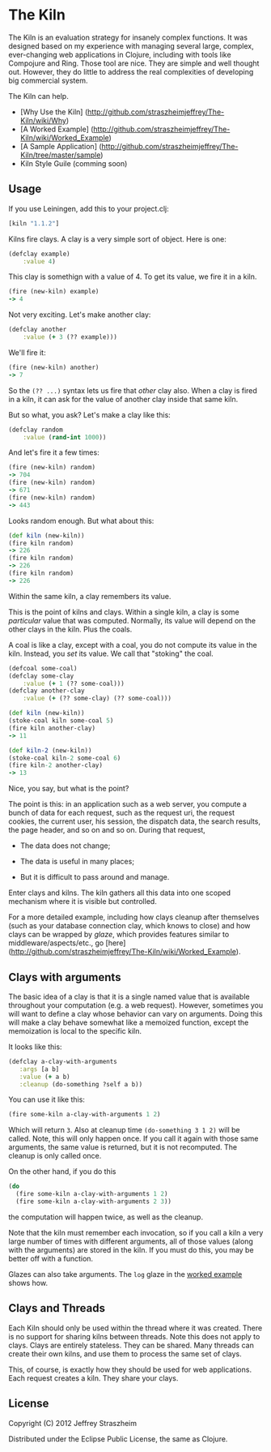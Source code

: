 # The Kiln
  
The Kiln is an evaluation strategy for insanely complex functions. It
was designed based on my experience with managing several large,
complex, ever-changing web applications in Clojure, including with
tools like Compojure and Ring. Those tool are nice. They are simple
and well thought out. However, they do little to address the real
complexities of developing big commercial system.

The Kiln can help.

* [Why Use the Kiln]
  (http://github.com/straszheimjeffrey/The-Kiln/wiki/Why)
* [A Worked Example]
  (http://github.com/straszheimjeffrey/The-Kiln/wiki/Worked_Example)
* [A Sample Application]
  (http://github.com/straszheimjeffrey/The-Kiln/tree/master/sample)
* Kiln Style Guile (comming soon)

## Usage

If you use Leiningen, add this to your project.clj:

````clojure
[kiln "1.1.2"]
````

Kilns fire clays. A clay is a very simple sort of object. Here is one:

````clojure
(defclay example)
    :value 4)
````

This clay is somethign with a value of 4. To get its value, we fire it
in a kiln.

````clojure
(fire (new-kiln) example)
-> 4
````

Not very exciting. Let's make another clay:

````clojure
(defclay another
    :value (+ 3 (?? example)))
````

We'll fire it:

````clojure
(fire (new-kiln) another)
-> 7
````

So the `(?? ...)` syntax lets us fire that *other* clay also. When a
clay is fired in a kiln, it can ask for the value of another clay
inside that same kiln.

But so what, you ask? Let's make a clay like this:

````clojure
(defclay random
    :value (rand-int 1000))
````

And let's fire it a few times:

````clojure
(fire (new-kiln) random)
-> 704
(fire (new-kiln) random)
-> 671
(fire (new-kiln) random)
-> 443
````

Looks random enough. But what about this:

````clojure
(def kiln (new-kiln))
(fire kiln random)
-> 226
(fire kiln random)
-> 226
(fire kiln random)
-> 226
````

Within the same kiln, a clay remembers its value.

This is the point of kilns and clays. Within a single kiln, a clay is
some *particular* value that was computed. Normally, its value will
depend on the other clays in the kiln. Plus the coals.

A coal is like a clay, except with a coal, you do not compute its
value in the kiln. Instead, you *set* its value. We call that
"stoking" the coal.

````clojure
(defcoal some-coal)
(defclay some-clay
    :value (+ 1 (?? some-coal)))
(defclay another-clay
    :value (+ (?? some-clay) (?? some-coal)))

(def kiln (new-kiln))
(stoke-coal kiln some-coal 5)
(fire kiln another-clay)
-> 11

(def kiln-2 (new-kiln))
(stoke-coal kiln-2 some-coal 6)
(fire kiln-2 another-clay)
-> 13
````

Nice, you say, but what is the point?

The point is this: in an application such as a web server, you compute
a bunch of data for each request, such as the request uri, the request
cookies, the current user, his session, the dispatch data, the search
results, the page header, and so on and so on. During that request,

* The data does not change;

* The data is useful in many places;

* But it is difficult to pass around and manage.

Enter clays and kilns. The kiln gathers all this data into one scoped
mechanism where it is visible but controlled.

For a more detailed example, including how clays cleanup after
themselves (such as your database connection clay, which knows to
close) and how clays can be wrapped by *glaze*, which provides
features similar to middleware/aspects/etc., go [here]
(http://github.com/straszheimjeffrey/The-Kiln/wiki/Worked_Example).


## Clays with arguments

The basic idea of a clay is that it is a single named value that is
available throughout your computation (e.g. a web request). However,
sometimes you will want to define a clay whose behavior can vary on
arguments. Doing this will make a clay behave somewhat like a memoized
function, except the memoization is local to the specific kiln.

It looks like this:

````clojure
(defclay a-clay-with-arguments
   :args [a b]
   :value (+ a b)
   :cleanup (do-something ?self a b))
````

You can use it like this:

````clojure
(fire some-kiln a-clay-with-arguments 1 2)
````

Which will return `3`. Also at cleanup time `(do-something 3 1 2)`
will be called. Note, this will only happen once. If you call it again
with those same arguments, the same value is returned, but it is not
recomputed. The cleanup is only called once.

On the other hand, if you do this

````clojure
(do
  (fire some-kiln a-clay-with-arguments 1 2)
  (fire some-kiln a-clay-with-arguments 2 3))
````

the computation will happen twice, as well as the cleanup.

Note that the kiln must remember each invocation, so if you call a
kiln a very large number of times with different arguments, all of
those values (along with the arguments) are stored in the kiln. If you
must do this, you may be better off with a function.

Glazes can also take arguments. The `log` glaze in the [worked
example](http://github.com/straszheimjeffrey/The-Kiln/wiki/Worked_Example)
shows how.


## Clays and Threads

Each Kiln should only be used within the thread where it was
created. There is no support for sharing kilns between threads. Note
this does not apply to clays. Clays are entirely stateless. They can
be shared. Many threads can create their own kilns, and use them to
process the same set of clays.

This, of course, is exactly how they should be used for web
applications. Each request creates a kiln. They share your clays.

## License

Copyright (C) 2012 Jeffrey Straszheim

Distributed under the Eclipse Public License, the same as Clojure.

